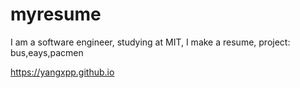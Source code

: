 # myresume

I am a software engineer, studying at MIT, I make a resume, project: bus,eays,pacmen


https://yangxpp.github.io
